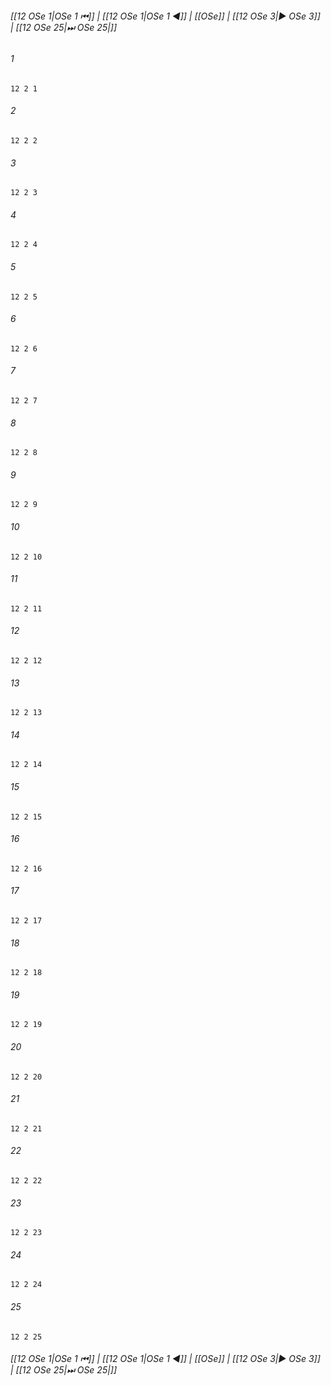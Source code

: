 
###### [[12 OSe 1|OSe 1 ⏮]] | [[12 OSe 1|OSe 1 ◀]] | [[OSe]] | [[12 OSe 3|▶ OSe 3]] | [[12 OSe 25|⏭ OSe 25|]]

###### 1
``` verse
12 2 1 
```
###### 2
``` verse
12 2 2 
```
###### 3
``` verse
12 2 3 
```
###### 4
``` verse
12 2 4 
```
###### 5
``` verse
12 2 5 
```
###### 6
``` verse
12 2 6 
```
###### 7
``` verse
12 2 7 
```
###### 8
``` verse
12 2 8 
```
###### 9
``` verse
12 2 9 
```
###### 10
``` verse
12 2 10 
```
###### 11
``` verse
12 2 11 
```
###### 12
``` verse
12 2 12 
```
###### 13
``` verse
12 2 13 
```
###### 14
``` verse
12 2 14 
```
###### 15
``` verse
12 2 15 
```
###### 16
``` verse
12 2 16 
```
###### 17
``` verse
12 2 17 
```
###### 18
``` verse
12 2 18 
```
###### 19
``` verse
12 2 19 
```
###### 20
``` verse
12 2 20 
```
###### 21
``` verse
12 2 21 
```
###### 22
``` verse
12 2 22 
```
###### 23
``` verse
12 2 23 
```
###### 24
``` verse
12 2 24 
```
###### 25
``` verse
12 2 25 
```

###### [[12 OSe 1|OSe 1 ⏮]] | [[12 OSe 1|OSe 1 ◀]] | [[OSe]] | [[12 OSe 3|▶ OSe 3]] | [[12 OSe 25|⏭ OSe 25|]]

